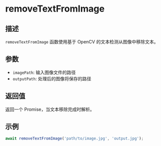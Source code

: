 # removeTextFromImage

## 描述

`removeTextFromImage` 函数使用基于 OpenCV 的文本检测从图像中移除文本。

## 参数

- `imagePath`: 输入图像文件的路径
- `outputPath`: 处理后的图像将保存的路径

## 返回值

返回一个 Promise，当文本移除完成时解析。

## 示例

```typescript
await removeTextFromImage('path/to/image.jpg', 'output.jpg');
```